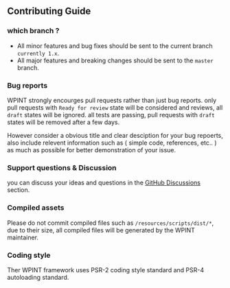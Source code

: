 ## Contributing Guide ## 
### which branch ? ###
* All minor features and bug fixes should be sent to the current branch `currently 1.x`.
* All major features and breaking changes should be sent to the `master` branch.

### Bug reports  ### 
WPINT strongly encourges pull requests rather than just bug reports.
only pull requests with `Ready for review` state will be considered and reviews, all `draft` states will be ignored.
all tests are passing, pull requests with `draft` states will be removed after a few days.

However consider a obvious title and clear desciption for your bug repoerts, also include relevent information such as ( simple code, references, etc.. ) as much as possible for better demonstration of your issue.  

### Support questions & Discussion ###
you can discuss your ideas and questions in the [GitHub Discussions](https://github.com/wpint/wpint/discussions) section.

### Compiled assets ###
Please do not commit compiled files such as `/resources/scripts/dist/*`, due to their size, all compiled files will be generated by the WPINT maintainer.

### Coding style ###
Ther WPINT framework uses PSR-2 coding style standard and PSR-4 autoloading standard. 